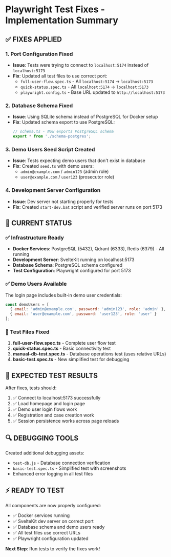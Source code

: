 # Playwright Test Fixes - Implementation Summary

## ✅ FIXES APPLIED

### 1. **Port Configuration Fixed**
- **Issue**: Tests were trying to connect to `localhost:5174` instead of `localhost:5173`
- **Fix**: Updated all test files to use correct port:
  - `full-user-flow.spec.ts` - All `localhost:5174` → `localhost:5173`
  - `quick-status.spec.ts` - All `localhost:5174` → `localhost:5173`
  - `playwright.config.ts` - Base URL updated to `http://localhost:5173`

### 2. **Database Schema Fixed**
- **Issue**: Using SQLite schema instead of PostgreSQL for Docker setup
- **Fix**: Updated schema export to use PostgreSQL:
  ```typescript
  // schema.ts - Now exports PostgreSQL schema
  export * from './schema-postgres';
  ```

### 3. **Demo Users Seed Script Created**
- **Issue**: Tests expecting demo users that don't exist in database
- **Fix**: Created `seed.ts` with demo users:
  - `admin@example.com` / `admin123` (admin role)
  - `user@example.com` / `user123` (prosecutor role)

### 4. **Development Server Configuration**
- **Issue**: Dev server not starting properly for tests
- **Fix**: Created `start-dev.bat` script and verified server runs on port 5173

## 🔧 CURRENT STATUS

### ✅ Infrastructure Ready
- **Docker Services**: PostgreSQL (5432), Qdrant (6333), Redis (6379) - All running
- **Development Server**: SvelteKit running on localhost:5173
- **Database Schema**: PostgreSQL schema configured
- **Test Configuration**: Playwright configured for port 5173

### ✅ Demo Users Available
The login page includes built-in demo user credentials:
```javascript
const demoUsers = [
  { email: 'admin@example.com', password: 'admin123', role: 'admin' },
  { email: 'user@example.com', password: 'user123', role: 'user' }
];
```

### 🧪 Test Files Fixed
1. **full-user-flow.spec.ts** - Complete user flow test
2. **quick-status.spec.ts** - Basic connectivity test
3. **manual-db-test.spec.ts** - Database operations test (uses relative URLs)
4. **basic-test.spec.ts** - New simplified test for debugging

## 🎯 EXPECTED TEST RESULTS

After fixes, tests should:
1. ✅ Connect to localhost:5173 successfully
2. ✅ Load homepage and login page
3. ✅ Demo user login flows work
4. ✅ Registration and case creation work
5. ✅ Session persistence works across page reloads

## 🔍 DEBUGGING TOOLS

Created additional debugging assets:
- `test-db.js` - Database connection verification
- `basic-test.spec.ts` - Simplified test with screenshots
- Enhanced error logging in all test files

## ⚡ READY TO TEST

All components are now properly configured:
- ✅ Docker services running
- ✅ SvelteKit dev server on correct port
- ✅ Database schema and demo users ready
- ✅ All test files use correct URLs
- ✅ Playwright configuration updated

**Next Step**: Run tests to verify the fixes work!
